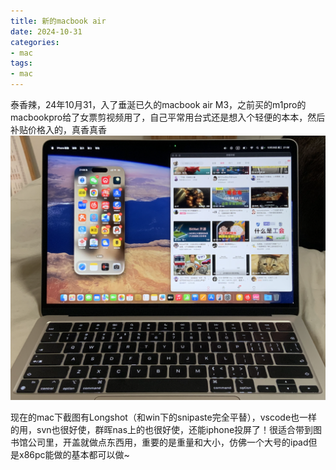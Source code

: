 ```yaml
---
title: 新的macbook air
date: 2024-10-31
categories:
- mac
tags:
- mac
---
```

泰香辣，24年10月31，入了垂涎已久的macbook air M3，之前买的m1pro的macbookpro给了女票剪视频用了，自己平常用台式还是想入个轻便的本本，然后补贴价格入的，真香真香
![](images/20241031133508.png)

现在的mac下截图有Longshot（和win下的snipaste完全平替），vscode也一样的用，svn也很好使，群晖nas上的也很好使，还能iphone投屏了！很适合带到图书馆公司里，开盖就做点东西用，重要的是重量和大小，仿佛一个大号的ipad但是x86pc能做的基本都可以做~